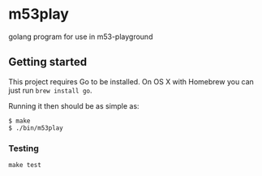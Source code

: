 # m53play

golang program for use in m53-playground

## Getting started

This project requires Go to be installed. On OS X with Homebrew you can just run `brew install go`.

Running it then should be as simple as:

```console
$ make
$ ./bin/m53play
```

### Testing

``make test``